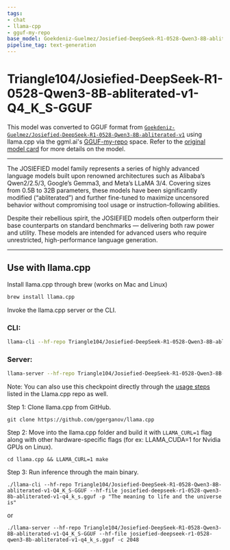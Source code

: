 ```yaml
---
tags:
- chat
- llama-cpp
- gguf-my-repo
base_model: Goekdeniz-Guelmez/Josiefied-DeepSeek-R1-0528-Qwen3-8B-abliterated-v1
pipeline_tag: text-generation
---
```


# Triangle104/Josiefied-DeepSeek-R1-0528-Qwen3-8B-abliterated-v1-Q4_K_S-GGUF
This model was converted to GGUF format from [`Goekdeniz-Guelmez/Josiefied-DeepSeek-R1-0528-Qwen3-8B-abliterated-v1`](https://huggingface.co/Goekdeniz-Guelmez/Josiefied-DeepSeek-R1-0528-Qwen3-8B-abliterated-v1) using llama.cpp via the ggml.ai's [GGUF-my-repo](https://huggingface.co/spaces/ggml-org/gguf-my-repo) space.
Refer to the [original model card](https://huggingface.co/Goekdeniz-Guelmez/Josiefied-DeepSeek-R1-0528-Qwen3-8B-abliterated-v1) for more details on the model.

---
The JOSIEFIED model family represents a series of highly advanced language models built upon renowned architectures such as Alibaba’s Qwen2/2.5/3, Google’s Gemma3, and Meta’s LLaMA 3/4. Covering sizes from 0.5B to 32B parameters, these models have been significantly modified (“abliterated”) and further fine-tuned to maximize uncensored behavior without compromising tool usage or instruction-following abilities.

Despite their rebellious spirit, the JOSIEFIED models often outperform their base counterparts on standard benchmarks — delivering both raw power and utility.
These models are intended for advanced users who require unrestricted, high-performance language generation.

---
## Use with llama.cpp
Install llama.cpp through brew (works on Mac and Linux)

```bash
brew install llama.cpp

```
Invoke the llama.cpp server or the CLI.

### CLI:
```bash
llama-cli --hf-repo Triangle104/Josiefied-DeepSeek-R1-0528-Qwen3-8B-abliterated-v1-Q4_K_S-GGUF --hf-file josiefied-deepseek-r1-0528-qwen3-8b-abliterated-v1-q4_k_s.gguf -p "The meaning to life and the universe is"
```

### Server:
```bash
llama-server --hf-repo Triangle104/Josiefied-DeepSeek-R1-0528-Qwen3-8B-abliterated-v1-Q4_K_S-GGUF --hf-file josiefied-deepseek-r1-0528-qwen3-8b-abliterated-v1-q4_k_s.gguf -c 2048
```

Note: You can also use this checkpoint directly through the [usage steps](https://github.com/ggerganov/llama.cpp?tab=readme-ov-file#usage) listed in the Llama.cpp repo as well.

Step 1: Clone llama.cpp from GitHub.
```
git clone https://github.com/ggerganov/llama.cpp
```

Step 2: Move into the llama.cpp folder and build it with `LLAMA_CURL=1` flag along with other hardware-specific flags (for ex: LLAMA_CUDA=1 for Nvidia GPUs on Linux).
```
cd llama.cpp && LLAMA_CURL=1 make
```

Step 3: Run inference through the main binary.
```
./llama-cli --hf-repo Triangle104/Josiefied-DeepSeek-R1-0528-Qwen3-8B-abliterated-v1-Q4_K_S-GGUF --hf-file josiefied-deepseek-r1-0528-qwen3-8b-abliterated-v1-q4_k_s.gguf -p "The meaning to life and the universe is"
```
or 
```
./llama-server --hf-repo Triangle104/Josiefied-DeepSeek-R1-0528-Qwen3-8B-abliterated-v1-Q4_K_S-GGUF --hf-file josiefied-deepseek-r1-0528-qwen3-8b-abliterated-v1-q4_k_s.gguf -c 2048
```
